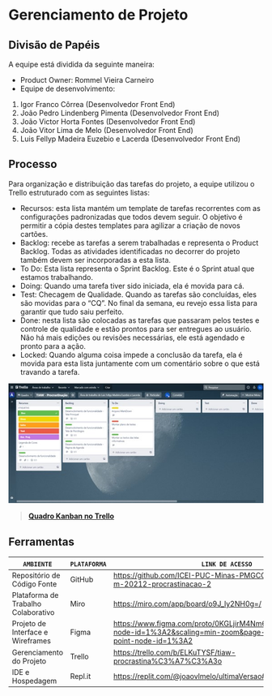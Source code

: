 # Gerenciamento de Projeto


## Divisão de Papéis

A equipe está dividida da seguinte maneira:
*	Product Owner: Rommel Vieira Carneiro
*	Equipe de desenvolvimento:
1. Igor Franco Côrrea (Desenvolvedor Front End)
2. João Pedro Lindenberg Pimenta (Desenvolvedor Front End)
3. João Victor Horta Fontes (Desenvolvedor Front End)
4. João Vitor Lima de Melo (Desenvolvedor Front End)
5. Luis Fellyp Madeira Euzebio e Lacerda (Desenvolvedor Front End)


## Processo

Para organização e distribuição das tarefas do projeto, a equipe utilizou o Trello estruturado com as seguintes listas:

* Recursos: esta lista mantém um template de tarefas recorrentes com as configurações padronizadas que todos devem seguir. O objetivo é permitir a cópia destes templates para agilizar a criação de novos cartões.
*	Backlog: recebe as tarefas a serem trabalhadas e representa o Product Backlog. Todas as atividades identificadas no decorrer do projeto também devem ser incorporadas a esta lista.
*	To Do: Esta lista representa o Sprint Backlog. Este é o Sprint atual que estamos trabalhando.
*	Doing: Quando uma tarefa tiver sido iniciada, ela é movida para cá.
*	Test: Checagem de Qualidade. Quando as tarefas são concluídas, eles são movidas para o “CQ”. No final da semana, eu revejo essa lista para garantir que tudo saiu perfeito.
*	Done: nesta lista são colocadas as tarefas que passaram pelos testes e controle de qualidade e estão prontos para ser entregues ao usuário. Não há mais edições ou revisões necessárias, ele está agendado e pronto para a ação.
*	Locked: Quando alguma coisa impede a conclusão da tarefa, ela é movida para esta lista juntamente com um comentário sobre o que está travando a tarefa.

![Quadro Kanban](images/quadrokanban.jpg)
> [**Quadro Kanban no Trello**](https://trello.com/b/ELKuTYSF/tiaw-procrastina%C3%A7%C3%A3o)




## Ferramentas
|`AMBIENTE`|`PLATAFORMA`|`LINK DE ACESSO`|
|--------------------|------------------------------------|----------------------------------------|
|Repositório de Código Fonte|GitHub|https://github.com/ICEI-PUC-Minas-PMGCC-TI/tiaw-pmg-cc-m-20212-procrastinacao-2|
|Plataforma de Trabalho Colaborativo|Miro|https://miro.com/app/board/o9J_ly2NH0g=/|
|Projeto de Interface e Wireframes|Figma|https://www.figma.com/proto/0KGLjirM4Nm6uZ71fCyf8S/Untitled?node-id=1%3A2&scaling=min-zoom&page-id=0%3A1&starting-point-node-id=1%3A2|
|Gerenciamento do Projeto|Trello|https://trello.com/b/ELKuTYSF/tiaw-procrastina%C3%A7%C3%A3o|
|IDE e Hospedagem|Repl.it|https://replit.com/@joaovlmelo/ultimaVersao#index.html|

